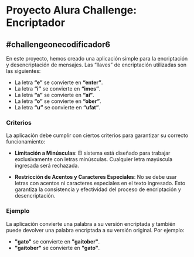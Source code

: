 # Proyecto Alura Challenge: Encriptador
## #challengeonecodificador6

En este proyecto, hemos creado una aplicación simple para la encriptación y desencriptación de mensajes. Las “llaves” de encriptación utilizadas son las siguientes:

- La letra **“e”** se convierte en **“enter”**.
- La letra **“i”** se convierte en **“imes”**.
- La letra **“a”** se convierte en **“ai”**.
- La letra **“o”** se convierte en **“ober”**.
- La letra **“u”** se convierte en **“ufat”**.

### Criterios

La aplicación debe cumplir con ciertos criterios para garantizar su correcto funcionamiento:

- **Limitación a Minúsculas**: El sistema está diseñado para trabajar exclusivamente con letras minúsculas. Cualquier letra mayúscula ingresada será rechazada.
  
- **Restricción de Acentos y Caracteres Especiales**: No se debe usar letras con acentos ni caracteres especiales en el texto ingresado. Esto garantiza la consistencia y efectividad del proceso de encriptación y desencriptación.

### Ejemplo

La aplicación convierte una palabra a su versión encriptada y también puede devolver una palabra encriptada a su versión original. Por ejemplo:

- **"gato"** se convierte en **"gaitober"**.
- **"gaitober"** se convierte en **"gato"**.